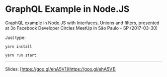 # GraphQL Example in Node.JS

GraphQL example in Node.JS with Interfaces, Unions and filters, presented at 3o Facebook Developer Circles MeetUp in São Paulo - SP (2017-03-30)

Just type:

`yarn install`

`yarn run start`

----

Slides: [https://goo.gl/ehA5V1](https://goo.gl/ehA5V1)
